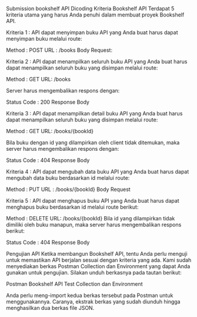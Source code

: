 Submission bookshelf API Dicoding
Kriteria Bookshelf API Terdapat 5 kriteria utama yang harus Anda penuhi dalam membuat proyek Bookshelf API.

Kriteria 1 : API dapat menyimpan buku API yang Anda buat harus dapat menyimpan buku melalui route:

Method : POST URL : /books Body Request:

Kriteria 2 : API dapat menampilkan seluruh buku API yang Anda buat harus dapat menampilkan seluruh buku yang disimpan melalui route:

Method : GET URL: /books

Server harus mengembalikan respons dengan:

Status Code : 200 Response Body

Kriteria 3 : API dapat menampilkan detail buku API yang Anda buat harus dapat menampilkan seluruh buku yang disimpan melalui route:

Method : GET URL: /books/{bookId}

Bila buku dengan id yang dilampirkan oleh client tidak ditemukan, maka server harus mengembalikan respons dengan:

Status Code : 404 Response Body

Kriteria 4 : API dapat mengubah data buku API yang Anda buat harus dapat mengubah data buku berdasarkan id melalui route:

Method : PUT URL : /books/{bookId} Body Request

Kriteria 5 : API dapat menghapus buku API yang Anda buat harus dapat menghapus buku berdasarkan id melalui route berikut:

Method : DELETE URL: /books/{bookId} Bila id yang dilampirkan tidak dimiliki oleh buku manapun, maka server harus mengembalikan respons berikut:

Status Code : 404 Response Body

Pengujian API Ketika membangun Bookshelf API, tentu Anda perlu menguji untuk memastikan API berjalan sesuai dengan kriteria yang ada. Kami sudah menyediakan berkas Postman Collection dan Environment yang dapat Anda gunakan untuk pengujian. Silakan unduh berkasnya pada tautan berikut:

Postman Bookshelf API Test Collection dan Environment

Anda perlu meng-import kedua berkas tersebut pada Postman untuk menggunakannya. Caranya, ekstrak berkas yang sudah diunduh hingga menghasilkan dua berkas file JSON.
